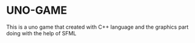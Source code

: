 # UNO-GAME
This is a uno game that created with C++ language and the graphics part doing with the help of SFML
